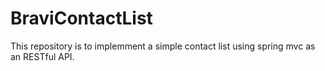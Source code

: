 # BraviContactList
This repository is to implemment a simple contact list using spring mvc as an RESTful API. 

